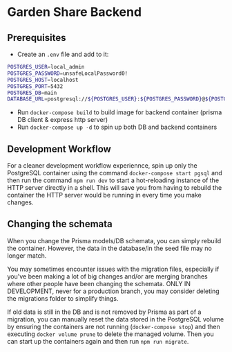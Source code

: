 # Garden Share Backend

## Prerequisites
- Create an `.env` file and add to it:
```sh
POSTGRES_USER=local_admin
POSTGRES_PASSWORD=unsafeLocalPassword0!
POSTGRES_HOST=localhost
POSTGRES_PORT=5432
POSTGRES_DB=main
DATABASE_URL=postgresql://${POSTGRES_USER}:${POSTGRES_PASSWORD}@${POSTGRES_HOST}:${POSTGRES_PORT}/${POSTGRES_DB}?schema=public&connect_timeout=300
```
- Run `docker-compose build` to build image for backend container (prisma DB client & express http server)
- Run `docker-compose up -d` to spin up both DB and backend containers

## Development Workflow
For a cleaner development workflow experiennce, spin up only the PostgreSQL container using the command `docker-compose start pgsql` and then run the command `npm run dev` to start a hot-reloading instance of the HTTP server directly in a shell. This will save you from having to rebuild the container the HTTP server would be running in every time you make changes.

## Changing the schemata
When you change the Prisma models/DB schemata, you can simply rebuild the container. However, the data in the database/in the seed file may no longer match.

You may sometimes encounter issues with the migration files, especially if you've been making a lot of big changes and/or are merging branches where other people have been changing the schemata. ONLY IN DEVELOPMENT, never for a production branch, you may consider deleting the migrations folder to simplify things.

If old data is still in the DB and is not removed by Prisma as part of a migration, you can manually reset the data stored in the PostgreSQL volume by ensuring the containers are not running (`docker-compose stop`) and then executing `docker volume prune` to delete the managed volume. Then you can start up the containers again and then run `npm run migrate`.